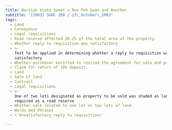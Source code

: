 ```yaml
---
title: Norsiah binte Samat v Neo Poh Guan and Another
subtitle: "[2003] SGHC 260 / 23\_October\_2003"
tags:
  - Land
  - Conveyance
  - Legal requisitions
  - Road reserve affected 20.2% of the total area of the property
  - Whether reply to requisition was satisfactory
  - >-
    Test to be applied in determining whether a reply to requisition was
    satisfactory
  - Whether purchaser entitled to rescind the agreement for sale and purchase
  - Claim for return of 10% deposit.
  - Land
  - Sale of land
  - Contract
  - Legal requisitions
  - >-
    One of two lots designated as property to be sold was shaded as land
    required as a road reserve
  - Whether sale related to one lot or two lots of land.
  - Words and Phrases
  - \'Unsatisfactory reply to requisition\'

---
```


